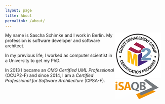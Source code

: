 ```yaml
---
layout: page
title: About
permalink: /about/
---
```


<div style="right:0px; float: right;">
    <img src="/images/ocup2.png" title="OMG Certified UML Professional – Foundation Level (OCUP2-F)">
    <br>
    <img src="/images/isaqb.gif" title="Certified Professional for Software Architecture - Foundation Level (CPSA-F)">
</div>

My name is Sascha Schimke and I work in Berlin. My profession is software developer and software architect.

In my previous life, I worked as computer scientist in a University to get my PhD.

In 2013 I became an _OMG Certified UML Professional_ (OCUP2-F) and
since 2014, I am a _Certified Professional for Software Architecture_ (CPSA-F).

